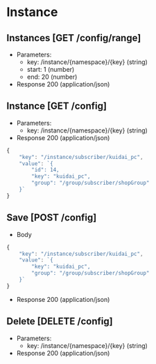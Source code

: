 # Instance
## Instances [GET /config/range]
+ Parameters:
    - key: /instance/{namespace}/{key} (string)
    - start: 1 (number)
    - end: 20 (number)
+ Response 200 (application/json)
    
    
## Instance [GET /config]
+ Parameters:
    - key: /instance/{namespace}/{key} (string)
+ Response 200 (application/json)
```javascript
{
	"key": "/instance/subscriber/kuidai_pc",
	"value": `{
		"id": 14,
		"key": "kuidai_pc",
		"group": "/group/subscriber/shopGroup"
	}`
}
```

## Save [POST /config]
+ Body
```javascript
{
	"key": "/instance/subscriber/kuidai_pc",
	"value": `{
		"key": "kuidai_pc",
		"group": "/group/subscriber/shopGroup"
	}`
}
```
+ Response 200 (application/json)

## Delete [DELETE /config]
+ Parameters:
    - key: /instance/{namespace}/{key} (string)
+ Response 200 (application/json)